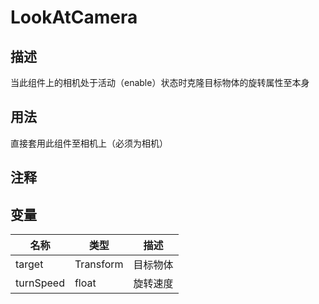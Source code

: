 # LookAtCamera
## 描述

当此组件上的相机处于活动（enable）状态时克隆目标物体的旋转属性至本身

## 用法

直接套用此组件至相机上（必须为相机）

## 注释

## 变量
| 名称 | 类型 | 描述 |
| ----------- | ----------- | ----------- |
| target | Transform | 目标物体 |  
| turnSpeed  | float | 旋转速度 |  
